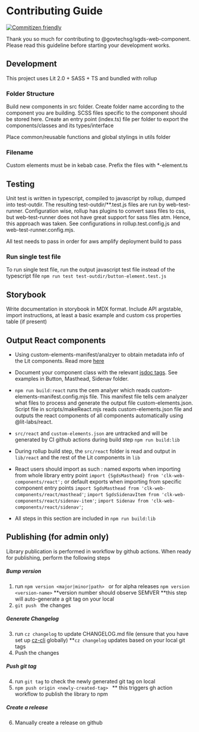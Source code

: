 # Contributing Guide
[![Commitizen friendly](https://img.shields.io/badge/commitizen-friendly-brightgreen.svg)](http://commitizen.github.io/cz-cli/)

Thank you so much for contributing to @govtechsg/sgds-web-component. Please read this guideline before starting your development works. 

## Development 

This project uses Lit 2.0 + SASS + TS and bundled with rollup 

### Folder Structure

Build new components in src folder. Create folder name according to the component you are building.
SCSS files specific to the component should be stored here. Create an entry point (index.ts) file per folder to export the components/classes and its types/interface 

Place common/reusable functions and global stylings in utils folder 

### Filename 
Custom elements must be in kebab case. Prefix the files with *-element.ts

## Testing 

Unit test is written in typescript, compiled to javascript by rollup, dumped into test-outdir. The resulting test-outdir/**.test.js files are run by web-test-runner. Configuration wise, rollup has plugins to convert sass files to css, but web-test-runner does not have great support for sass files atm. Hence, this approach was taken. See configurations in rollup.test.config.js and web-test-runner.config.mjs.

All test needs to pass in order for aws amplify deployment build to pass

### Run single test file

To run single test file, run the output javascript test file instead of the typescript file
```npm run test test-outdir/button-element.test.js```

## Storybook 

Write documentation in storybook in MDX format. Include API argstable, import instructions, at least a basic example and custom css properties table (if present)

## Output React components

- Using custom-elements-manifest/analzyer to obtain metadata info of the Lit components. Read more [here](https://custom-elements-manifest.open-wc.org/analyzer/getting-started/#how-it-works) 

- Document your component class with the relevant [jsdoc tags](https://api-viewer.open-wc.org/docs/guide/writing-jsdoc/). See examples in Button, Masthead, Sidenav folder. 

- ```npm run build:react``` runs the cem analyer which reads custom-elements-manifest.config.mjs file. This manifest file tells cem analyzer what files to process and generate the output file custom-elements.json. Script file in scripts/makeReact.mjs reads custom-elements.json file and outputs the react components of all components automatically using @lit-labs/react. 

- `src/react` and `custom-elements.json` are untracked and will be generated by CI github actions during build step ```npm run build:lib```

- During rollup build step, the ```src/react``` folder is read and output in ```lib/react``` and  the rest of the Lit components in ```lib```

- React users should import as such : 
named exports when importing from whole library entry point
```import {SgdsMasthead} from 'clk-web-components/react';``` 
or
default exports when importing from specific component entry points
```import SgdsMasthead from 'clk-web-components/react/masthead'```; 
```import SgdsSidenavItem from 'clk-web-components/react/sidenav-item'```;
```import Sidenav from 'clk-web-components/react/sidenav'```;

- All steps in this section are included in ```npm run build:lib``` 

## Publishing (for admin only)
Library publication is performed in workflow by github actions. When ready for publishing, perform the following steps

##### Bump version 
1) run ```npm version <major|minor|path> ```
    or for alpha releases
    ``` npm version <version-name> ```
    **version number should observe SEMVER
    **this step will auto-generate a git tag on your local
2) ```git push ``` the changes

##### Generate Changelog 
3) run ```cz changelog``` to update CHANGELOG.md file (ensure that you have set up [cz-cli](https://github.com/commitizen/cz-cli) globally)
**`cz changelog` updates based on your local git tags
4) Push the changes 
    
##### Push git tag
4) run `git tag` to check the newly generated git tag on local
5) ```npm push origin <newly-created-tag> ```
** this triggers gh action workflow to publish the library to npm 
##### Create a release
6) Manually create a release on github 